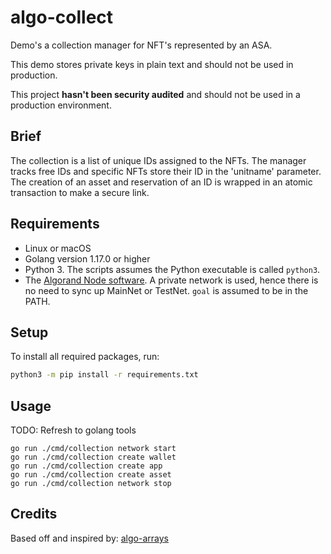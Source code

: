 # algo-collect

Demo's a collection manager for NFT's represented by an ASA.

This demo stores private keys in plain text and should not be used in production.

This project **hasn't been security audited** and should not be used in a production environment.

## Brief

The collection is a list of unique IDs assigned to the NFTs. The manager tracks free IDs and specific NFTs store their ID in the 'unitname' parameter. The creation of an asset and reservation of an ID is wrapped in an atomic transaction to make a secure link.

## Requirements

- Linux or macOS
- Golang version 1.17.0 or higher
- Python 3. The scripts assumes the Python executable is called `python3`.
- The [Algorand Node software](https://developer.algorand.org/docs/run-a-node/setup/install/). A private network is used, hence there is no need to sync up MainNet or TestNet. `goal` is assumed to be in the PATH.

## Setup

To install all required packages, run:

```bash
python3 -m pip install -r requirements.txt
```

## Usage

TODO: Refresh to golang tools

```
go run ./cmd/collection network start
go run ./cmd/collection create wallet
go run ./cmd/collection create app
go run ./cmd/collection create asset
go run ./cmd/collection network stop
```

## Credits

Based off and inspired by: [algo-arrays](https://github.com/gidonkatten/algo-arrays)
